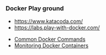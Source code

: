 ### Docker Play ground
* https://www.katacoda.com/
* https://labs.play-with-docker.com/
- [Common Docker Commands](https://github.com/docker/labs/blob/master/developer-tools/java/chapters/appa-common-commands.adoc)
- [Monitoring Docker Containers](https://github.com/docker/labs/blob/master/developer-tools/java/chapters/ch10-monitoring.adoc)
